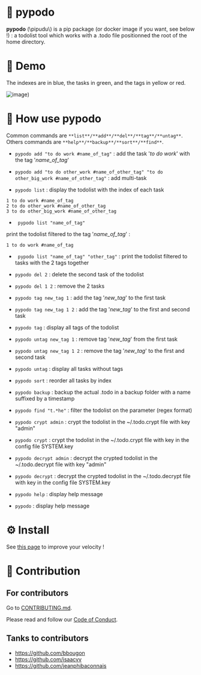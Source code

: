 
# 🐍 pypodo

**pypodo** (\pipudu\\) is a pip package (or docker image if you want, see below !) : a todolist tool which works with a .todo file positionned the root of the home directory.


# 💫 Demo


The indexes are in blue, the tasks in green, and the tags in yellow or red.

![image](https://user-images.githubusercontent.com/45128847/137579798-1d0fb4b9-6cd1-473d-805c-43f657673694.gif))

# 🚀 How use **pypodo**

Common commands are `**list**/**add**/**del**/**tag**/**untag**`. Others commands are `**help**/**backup**/**sort**/**find**`.

- `pypodo add "to do work #name_of_tag"` : add the task '_to do work_' with the tag '_name_of_tag_'

- `pypodo add "to do other_work #name_of_other_tag" "to do other_big_work #name_of_other_tag"` : add multi-task

- ``pypodo list`` : display the todolist with the index of each task

```
1 to do work #name_of_tag
2 to do other_work #name_of_other_tag
3 to do other_big_work #name_of_other_tag
```

- ` pypodo list "name_of_tag"`

print the todolist filtered to the tag '_name_of_tag_' :

```
1 to do work #name_of_tag
```

- ` pypodo list "name_of_tag" "other_tag"` : print the todolist filtered to tasks with the 2 tags together

- `pypodo del 2` : delete the second task of the todolist

- `pypodo del 1 2` : remove the 2 tasks

- `pypodo tag new_tag 1` : add the tag '_new_tag_' to the first task

- `pypodo tag new_tag 1 2` : add the tag '_new_tag_' to the first and second task

- `pypodo tag` : display all tags of the todolist

- `pypodo untag new_tag 1` : remove tag '_new_tag_' from the first task

- `pypodo untag new_tag 1 2` : remove the tag '_new_tag_' to the first and second task

- `pypodo untag` : display all tasks without tags

- `pypodo sort` : reorder all tasks by index

- `pypodo backup` : backup the actual .todo in a backup folder with a name suffixed by a timestamp

- `pypodo find "t.*he"` : filter the todolist on the parameter (regex format)

- `pypodo crypt admin` : crypt the todolist in the ~/.todo.crypt file with key "admin"

- `pypodo crypt` : crypt the todolist in the ~/.todo.crypt file with key in the config file SYSTEM.key

- `pypodo decrypt admin` : decrypt the crypted todolist in the ~/.todo.decrypt file with key "admin"

- `pypodo decrypt` : decrypt the crypted todolist in the ~/.todo.decrypt file with key in the config file SYSTEM.key

- `pypodo help` : display help message

- `pypodo` : display help message

# ⚙️ Install

See [this page](INSTALL.md) to improve your velocity !

# :construction_worker: Contribution

## For contributors

Go to [CONTRIBUTING.md](CONTRIBUTING.md).

Please read and follow our [Code of Conduct](CODE_OF_CONDUCT.md).

## Tanks to contributors

- https://github.com/bbougon
- https://github.com/isaacvv
- https://github.com/jeanphibaconnais
